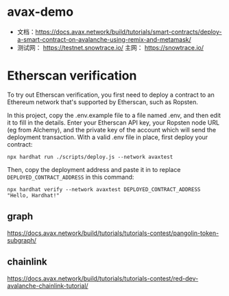 # avax-demo
- 文档：https://docs.avax.network/build/tutorials/smart-contracts/deploy-a-smart-contract-on-avalanche-using-remix-and-metamask/
- 测试网： https://testnet.snowtrace.io/
主网： https://snowtrace.io/
# Etherscan verification

To try out Etherscan verification, you first need to deploy a contract to an Ethereum network that's supported by Etherscan, such as Ropsten.

In this project, copy the .env.example file to a file named .env, and then edit it to fill in the details. Enter your Etherscan API key, your Ropsten node URL (eg from Alchemy), and the private key of the account which will send the deployment transaction. With a valid .env file in place, first deploy your contract:

```shell
npx hardhat run ./scripts/deploy.js --network avaxtest
``` 

Then, copy the deployment address and paste it in to replace `DEPLOYED_CONTRACT_ADDRESS` in this command:

```shell
npx hardhat verify --network avaxtest DEPLOYED_CONTRACT_ADDRESS "Hello, Hardhat!"
```


## graph
https://docs.avax.network/build/tutorials/tutorials-contest/pangolin-token-subgraph/

## chainlink
https://docs.avax.network/build/tutorials/tutorials-contest/red-dev-avalanche-chainlink-tutorial/

